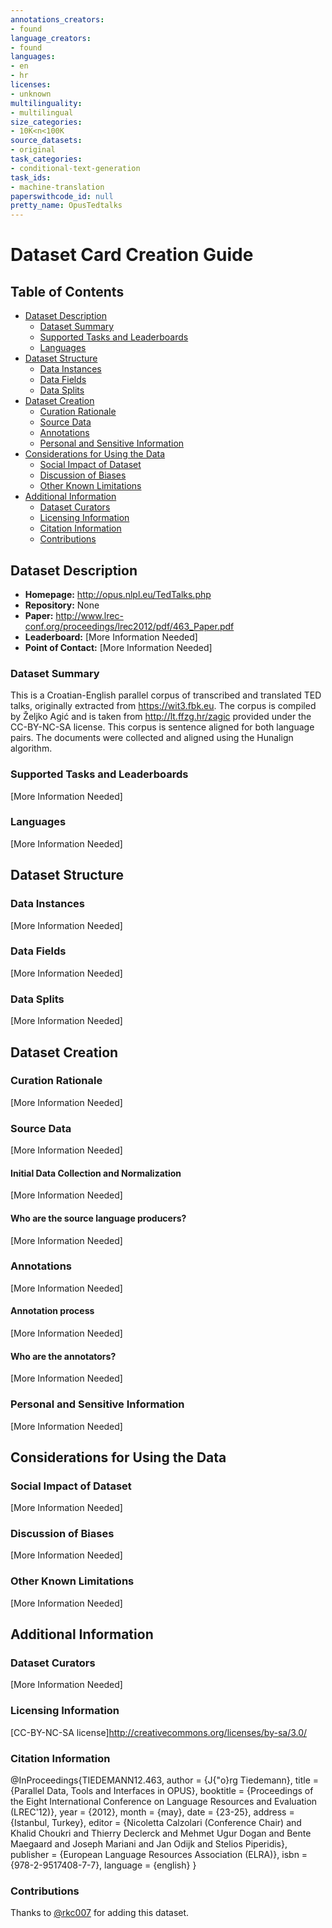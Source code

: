```yaml
---
annotations_creators:
- found
language_creators:
- found
languages:
- en
- hr
licenses:
- unknown
multilinguality:
- multilingual
size_categories:
- 10K<n<100K
source_datasets:
- original
task_categories:
- conditional-text-generation
task_ids:
- machine-translation
paperswithcode_id: null
pretty_name: OpusTedtalks
---
```


# Dataset Card Creation Guide

## Table of Contents
- [Dataset Description](#dataset-description)
  - [Dataset Summary](#dataset-summary)
  - [Supported Tasks and Leaderboards](#supported-tasks-and-leaderboards)
  - [Languages](#languages)
- [Dataset Structure](#dataset-structure)
  - [Data Instances](#data-instances)
  - [Data Fields](#data-fields)
  - [Data Splits](#data-splits)
- [Dataset Creation](#dataset-creation)
  - [Curation Rationale](#curation-rationale)
  - [Source Data](#source-data)
  - [Annotations](#annotations)
  - [Personal and Sensitive Information](#personal-and-sensitive-information)
- [Considerations for Using the Data](#considerations-for-using-the-data)
  - [Social Impact of Dataset](#social-impact-of-dataset)
  - [Discussion of Biases](#discussion-of-biases)
  - [Other Known Limitations](#other-known-limitations)
- [Additional Information](#additional-information)
  - [Dataset Curators](#dataset-curators)
  - [Licensing Information](#licensing-information)
  - [Citation Information](#citation-information)
  - [Contributions](#contributions)

## Dataset Description

- **Homepage:** http://opus.nlpl.eu/TedTalks.php
- **Repository:** None
- **Paper:** http://www.lrec-conf.org/proceedings/lrec2012/pdf/463_Paper.pdf
- **Leaderboard:** [More Information Needed]
- **Point of Contact:** [More Information Needed]

### Dataset Summary

This is a Croatian-English parallel corpus of transcribed and translated TED talks, originally extracted from https://wit3.fbk.eu. The corpus is compiled by Željko Agić and is taken from http://lt.ffzg.hr/zagic provided under the CC-BY-NC-SA license. This corpus is sentence aligned for both language pairs. The documents were collected and aligned using the Hunalign algorithm.


### Supported Tasks and Leaderboards

[More Information Needed]

### Languages

[More Information Needed]

## Dataset Structure

### Data Instances

[More Information Needed]

### Data Fields

[More Information Needed]

### Data Splits

[More Information Needed]

## Dataset Creation

### Curation Rationale

[More Information Needed]

### Source Data

[More Information Needed]

#### Initial Data Collection and Normalization

[More Information Needed]

#### Who are the source language producers?

[More Information Needed]

### Annotations

[More Information Needed]

#### Annotation process

[More Information Needed]

#### Who are the annotators?

[More Information Needed]

### Personal and Sensitive Information

[More Information Needed]

## Considerations for Using the Data

### Social Impact of Dataset

[More Information Needed]

### Discussion of Biases

[More Information Needed]

### Other Known Limitations

[More Information Needed]

## Additional Information

### Dataset Curators

[More Information Needed]

### Licensing Information

[CC-BY-NC-SA license]<http://creativecommons.org/licenses/by-sa/3.0/>

### Citation Information

@InProceedings{TIEDEMANN12.463,
  author = {J{\"o}rg Tiedemann},
  title = {Parallel Data, Tools and Interfaces in OPUS},
  booktitle = {Proceedings of the Eight International Conference on Language Resources and Evaluation (LREC'12)},
  year = {2012},
  month = {may},
  date = {23-25},
  address = {Istanbul, Turkey},
  editor = {Nicoletta Calzolari (Conference Chair) and Khalid Choukri and Thierry Declerck and Mehmet Ugur Dogan and Bente Maegaard and Joseph Mariani and Jan Odijk and Stelios Piperidis},
  publisher = {European Language Resources Association (ELRA)},
  isbn = {978-2-9517408-7-7},
  language = {english}
 }

### Contributions

Thanks to [@rkc007](https://github.com/rkc007) for adding this dataset.
